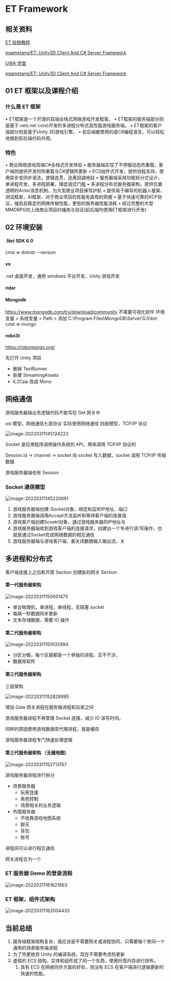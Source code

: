 # ET Framework

## 相关资料

[ET 视频教程](https://edu.uwa4d.com/course-intro/1/375)

[egametang/ET: Unity3D Client And C# Server Framework](https://github.com/egametang/ET)

[UWA 学堂](https://edu.uwa4d.com/course-intro/1/375)

[egametang/ET: Unity3D Client And C# Server Framework](https://github.com/egametang/ET)

## 01 ET 框架以及课程介绍

### 什么是 ET 框架

• ET框架是一个开源的双端全栈式网络游戏开发框架。
• ET框架的服务端部分则是基于.net(.net core)开发的多进程分布式高性能游戏服务端。
• ET框架的客户端部分则是基于Unity 3D游戏引擎。
• 前后端都使用的是C#编程语言，可以轻松地做到前后端代码共用。

### 特色

• 商业网络游戏双端C#全栈式开发体验
• 服务器端实现了不停服动态热重载，客户端则提供开发时热重载与C#逻辑热更新
• ECS组件式开发，提供协程支持，使用异步变同步语法，逻辑连贯，逃离回调地狱
• 服务器端采用功能拆分式设计，单进程开发，多进程部署，降低调式门槛
• 多进程分布式服务器架构，提供位置透明的Actor消息机制，为大型商业项目保驾护航
• 提供易于编写的机器人框架，测试框架，AI框架，对于商业项目的性能有直观的把握
• 基于快速可靠的KCP协议，强劲且稳定的网络传输性能，更低的服务器性能消耗
• 经过完整的大型MMORPG的上线商业项目的锤炼与验证(前后端均使用ET框架进行开发)

## 02 环境安装

#### .Net SDK 6.0
cmd => dotnet --version

#### vs 
.net 桌面开发，通用 windows 平台开发，Unity 游戏开发

#### rider

#### Mongodb

https://www.mongodb.com/try/download/community
不需要可视化软件
环境变量 > 系统变量 > Path > 添加 C:\Program Files\MongoDB\Server\5.0\bin
cmd => mongo

#### robo3t
https://robomongo.org/

先打开 Unity 项目
- 删掉 TestRunner
- 新建 StreamingAssets
- IL2Cpp 改成 Mono

## 网络通信

游戏服务器端业务逻辑代码不能写在 Get 网关中

osi 模型，网络通信七层协议
实际使用网络通信 四层模型，TCP/IP 协议

![image-20220311145124223](https://image-1253155090.cos.ap-nanjing.myqcloud.com/202303231900027.png)

Socket 是应用程序调用操作系统的 API，用来调用 TCP/IP 协议的

Session.id -> channel -> socket
向 socket 写入数据，socket 调用 TCP/IP 传输数据

游戏服务器端也有 Session

### Socket 通信模型

![image-20220311145220691](https://image-1253155090.cos.ap-nanjing.myqcloud.com/202303231900272.png)

1. 游戏服务器端创建-Socket对象，绑定和监听IP地址，端口
2. 游戏服务器端调用Accept方法监听和等待客户端的连接请
3. 游戏客户端创建Scoekt对象，通过游戏服务器的IP地址与
4. 游戏服务器端收到游戏客户端的连接请求，创建出一个专进行读/写操作，也就是通过Socket完成网络数据的相互通信
5. 游戏服务器端与游戏客户端，都关闭数据输入输出流，关

## 多进程和分布式

客户端连接上之后断开原 Section
创建新的网关 Section

#### 第一代服务器架构

![image-20220311150651475](https://image-1253155090.cos.ap-nanjing.myqcloud.com/202303231900524.png)

- 单台物理机，单进程，单线程，无阻塞 socket
- 每隔一秒数据同步更新
- 文本存储数据，需要 IO 操作

#### 第二代服务器架构

![image-20220311151032994](https://image-1253155090.cos.ap-nanjing.myqcloud.com/202303231900131.png)

- 分区分服，每个区服都是一个单独的进程，互不干涉，
- 数据库软件

#### 第三代服务器架构

三层架构

![image-20220311152828985](https://image-1253155090.cos.ap-nanjing.myqcloud.com/202303231900675.png)

增加 Gate 网关进程在服务器进程和玩家之间

游戏服务器进程不再管理 Socket 连接，减少 IO 读写时间。

同样的原因使用游戏数据库代理进程，就是缓存

游戏服务器进程专门快速处理逻辑

#### 第三代服务器架构 （无缝地图）

![image-20220311152713157](https://image-1253155090.cos.ap-nanjing.myqcloud.com/202303231900263.png)

游戏服务器进程进行拆分

- 场景服务器
  - 玩家连接
  - 角色控制
  - 场景相关的业务逻辑
- 外围服务器
  - 不依靠游戏地图系统
  - 聊天
  - 背包
  - 账号

进程间可以进行相互通信

网关进程合为一个

### ET 服务器 Demo 的登录流程

![image-20220311161621663](https://image-1253155090.cos.ap-nanjing.myqcloud.com/202303231900922.png)

### ET 框架，组件式架构

![image-20220311162004433](https://image-1253155090.cos.ap-nanjing.myqcloud.com/202303231900704.png)

## 当前总结

1. 服务端框架结构复杂，我应该是不需要网关或进程协同，只需要每个房间一个通用的场景服务端进程
2. 为了热更放弃 Unity 的编译系统，现在不需要考虑热更新
3. 虚假的 ECS 结构，实体和组件成了同一个东西，使用托管内存进行排布。
   1. 具有 ECS 在网络同步方面的好处，但没有 ECS 在客户端进行逻辑更新时快速的性能。